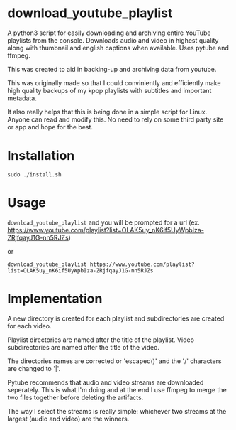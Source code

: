 # download_youtube_playlist
A python3 script for easily downloading and archiving entire YouTube playlists from the console. Downloads audio and video in highest quality along with thumbnail and english captions when available. Uses pytube and ffmpeg.

This was created to aid in backing-up and archiving data from youtube.

This was originally made so that I could conviniently and efficiently make high quality backups of my kpop playlists with subtitles and important metadata.

It also really helps that this is being done in a simple script for Linux. Anyone can read and modify this. No need to rely on some third party site or app and hope for the best.

# Installation
```shell
sudo ./install.sh
```

# Usage
```download_youtube_playlist``` and you will be prompted for a url (ex. https://www.youtube.com/playlist?list=OLAK5uy_nK6if5UyWpbIza-ZRjfqayJ1G-nn5RJZs)

or

```shell
download_youtube_playlist https://www.youtube.com/playlist?list=OLAK5uy_nK6if5UyWpbIza-ZRjfqayJ1G-nn5RJZs
```

# Implementation
A new directory is created for each playlist and subdirectories are created for each video.

Playlist directories are named after the title of the playlist. Video subdirectories are named after the title of the video.

The directories names are corrected or 'escaped()' and the '/' characters are changed to '|'.

Pytube recommends that audio and video streams are downloaded seperately. This is what I'm doing and at the end I use ffmpeg to merge the two files together before deleting the artifacts.

The way I select the streams is really simple: whichever two streams at the largest (audio and video) are the winners.


